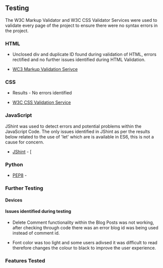 ## Testing 

The W3C Markup Validator and W3C CSS Validator Services were used to validate every page of the project to ensure there were no syntax errors in the project. 

### HTML

* Unclosed div and duplicate ID found during validation of HTML, errors rectified and no further issues identified during HTML Validation. 

* [WC3 Markup Validation Serivce]()


### CSS 

* Results - No errors identified 

* [W3C CSS Validation Service]()

### JavaScript

JShint was used to detect errors and potential problems within the JavaScript Code. The only issues identified in JShint as per 
the results below related to the use of 'let' which are is available in ES6, this is not a cause for concern. 

* [JShint](https://jshint.com/) - [

### Python

* [PEP8](http://pep8online.com/checkresult) - 

### Further Testing



#### Devices 



#### Issues identified during testing 

* Delete Comment functionality within the Blog Posts was not working, after checking through code there 
was an error blog id was being used instead of comment id. 

* Font color was too light and some users adivsed it was difficult to read therefore changes the colour to black to 
improve the user experience. 

### Features Tested 